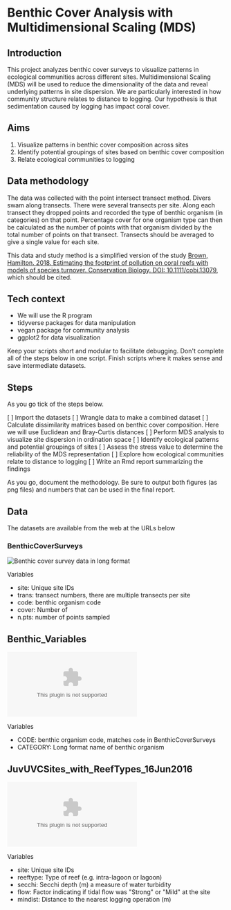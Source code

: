 # Benthic Cover Analysis with Multidimensional Scaling (MDS)

## Introduction
This project analyzes benthic cover surveys to visualize patterns in ecological communities across different sites. Multidimensional Scaling (MDS) will be used to reduce the dimensionality of the data and reveal underlying patterns in site dispersion. We are particularly interested in how community structure relates to distance to logging. 
Our hypothesis is that sedimentation caused by logging has impact coral cover. 

## Aims

1. Visualize patterns in benthic cover composition across sites
2. Identify potential groupings of sites based on benthic cover composition
3. Relate ecological communities to logging

## Data methodology

The data was collected with the point intersect transect method. Divers swam along transects. There were several transects per site.  Along each transect they dropped points and recorded the type of benthic organism (in categories) on that point. Percentage cover for one organism type can then be calculated as the number of points with that organism divided by the total number of points on that transect.
Transects should be averaged to give a single value for each site. 

This data and study method is a simplified version of the study
[Brown, Hamilton. 2018. Estimating the footprint of pollution on coral reefs with models of species turnover. Conservation Biology. DOI: 10.1111/cobi.13079](http://onlinelibrary.wiley.com/doi/10.1111/cobi.13079/abstract), which should be cited. 


## Tech context
- We will use the R program
- tidyverse packages for data manipulation
- vegan package for community analysis
- ggplot2 for data visualization

Keep your scripts short and modular to facilitate debugging. Don't complete all of the steps below in one script. Finish scripts where it makes sense and save intermediate datasets. 

## Steps
As you go tick of the steps below. 

[ ]  Import the datasets
[ ] Wrangle data to make a combined dataset
[ ] Calculate dissimilarity matrices based on benthic cover composition. Here we will use Euclidean and Bray-Curtis distances
[ ] Perform MDS analysis to visualize site dispersion in ordination space
[ ] Identify ecological patterns and potential groupings of sites
[ ] Assess the stress value to determine the reliability of the MDS representation
[ ] Explore how ecological communities relate to distance to logging
[ ] Write an Rmd report summarizing the findings

As you go, document the methodology. Be sure to output both figures (as png files) and numbers that can be used in the final report.

## Data 
The datasets are available from the web at the URLs below


### BenthicCoverSurveys

![Benthic cover survey data in long format](https://raw.githubusercontent.com/cbrown5/BenthicLatent/refs/heads/master/data-raw/BenthicCoverSurveys.csv")

Variables
- site: Unique site IDs
- trans: transect numbers, there are multiple transects per site
- code: benthic organism code
- cover: Number of 
- n.pts: number of points sampled 

## Benthic_Variables

![Database linking benthic codes to full names](https://raw.githubusercontent.com/cbrown5/BenthicLatent/refs/heads/master/data-raw/Benthic_Variables.csv)

Variables
- CODE: benthic organism code, matches `code` in BenthicCoverSurveys
- CATEGORY: Long format name of benthic organism

## JuvUVCSites_with_ReefTypes_16Jun2016

![Site level covariates](https://raw.githubusercontent.com/cbrown5/BenthicLatent/refs/heads/master/data-raw/JuvUVCSites_with_ReefTypes_16Jun2016.csv)

Variables
- site: Unique site IDs
- reeftype: Type of reef (e.g. intra-lagoon or lagoon)
- secchi: Secchi depth (m) a measure of water turbidity
- flow: Factor indicating if tidal flow was "Strong" or "Mild" at the site
- mindist: Distance to the nearest logging operation (m)

